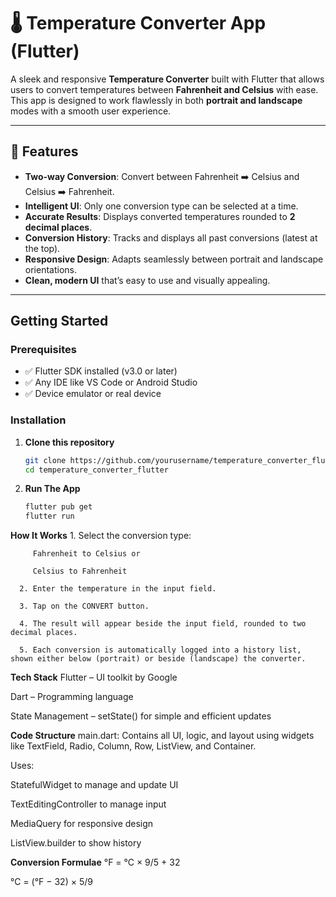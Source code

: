 # 🌡️ Temperature Converter App (Flutter)

A sleek and responsive **Temperature Converter** built with Flutter that allows users to convert temperatures between **Fahrenheit and Celsius** with ease. This app is designed to work flawlessly in both **portrait and landscape** modes with a smooth user experience.

---

## 📱 Features

-  **Two-way Conversion**: Convert between Fahrenheit ➡️ Celsius and Celsius ➡️ Fahrenheit.
-  **Intelligent UI**: Only one conversion type can be selected at a time.
-  **Accurate Results**: Displays converted temperatures rounded to **2 decimal places**.
-  **Conversion History**: Tracks and displays all past conversions (latest at the top).
-  **Responsive Design**: Adapts seamlessly between portrait and landscape orientations.
-  **Clean, modern UI** that’s easy to use and visually appealing.

---

##  Getting Started

### Prerequisites

- ✅ Flutter SDK installed (v3.0 or later)
- ✅ Any IDE like VS Code or Android Studio
- ✅ Device emulator or real device

### Installation

1. **Clone this repository**
   ```bash
   git clone https://github.com/yourusername/temperature_converter_flutter.git
   cd temperature_converter_flutter

2.  **Run The App**
     ```bash 
    flutter pub get
    flutter run

   **How It Works**
      1. Select the conversion type:

         Fahrenheit to Celsius or

         Celsius to Fahrenheit

      2. Enter the temperature in the input field.

      3. Tap on the CONVERT button.

      4. The result will appear beside the input field, rounded to two decimal places.

      5. Each conversion is automatically logged into a history list, shown either below (portrait) or beside (landscape) the converter.

  **Tech Stack**
Flutter – UI toolkit by Google

Dart – Programming language

State Management – setState() for simple and efficient updates

**Code Structure**
main.dart: Contains all UI, logic, and layout using widgets like TextField, Radio, Column, Row, ListView, and Container.

Uses:

StatefulWidget to manage and update UI

TextEditingController to manage input

MediaQuery for responsive design

ListView.builder to show history

**Conversion Formulae**
°F = °C × 9/5 + 32

°C = (°F − 32) × 5/9

